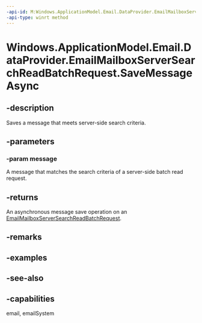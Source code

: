 ```yaml
---
-api-id: M:Windows.ApplicationModel.Email.DataProvider.EmailMailboxServerSearchReadBatchRequest.SaveMessageAsync(Windows.ApplicationModel.Email.EmailMessage)
-api-type: winrt method
---
```


<!-- Method syntax
public Windows.Foundation.IAsyncAction SaveMessageAsync(Windows.ApplicationModel.Email.EmailMessage message)
-->

# Windows.ApplicationModel.Email.DataProvider.EmailMailboxServerSearchReadBatchRequest.SaveMessageAsync

## -description
Saves a message that meets server-side search criteria.

## -parameters
### -param message
A message that matches the search criteria of a server-side batch read request.

## -returns
An asynchronous message save operation on an [EmailMailboxServerSearchReadBatchRequest](emailmailboxserversearchreadbatchrequest.md).

## -remarks

## -examples

## -see-also

## -capabilities
email, emailSystem
